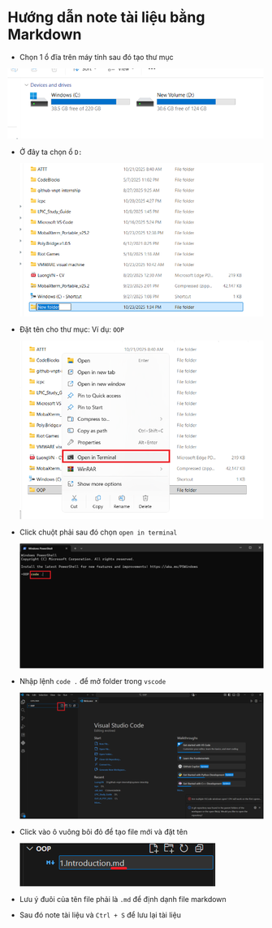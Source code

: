 # Hướng dẫn note tài liệu bằng Markdown

- Chọn 1 ổ đĩa trên máy tính sau đó tạo thư mục

![alt text](./images/01.png)

- Ở đây ta chọn ổ `D:`

  ![alt text](./images/02.png)

- Đặt tên cho thư mục: Ví dụ: `OOP`

  ![alt text](./images/03.png)

- Click chuột phải sau đó chọn `open in terminal`

  ![alt text](./images/04.png)

- Nhập lệnh `code .` để mở folder trong `vscode`

  ![alt text](./images/05.png)

- Click vào ô vuông bôi đỏ để tạo file mới và đặt tên

  ![alt text](./images/06.png)

- Lưu ý đuôi của tên file phải là `.md` để định dạnh file markdown

- Sau đó note tài liệu và `Ctrl + S` để lưu lại tài liệu